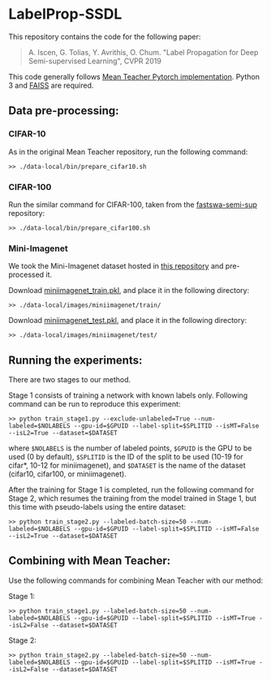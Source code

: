 # LabelProp-SSDL
This repository contains the code for the following paper:

> A. Iscen, G. Tolias, Y. Avrithis, O. Chum. "Label Propagation for Deep Semi-supervised Learning", CVPR 2019

This code generally follows [Mean Teacher Pytorch implementation](https://github.com/CuriousAI/mean-teacher/tree/master/pytorch). Python 3 and [FAISS](https://github.com/facebookresearch/faiss) are required.

##  Data pre-processing:

### CIFAR-10
As in the original Mean Teacher repository, run the following command:

```
>> ./data-local/bin/prepare_cifar10.sh
```

### CIFAR-100
Run the similar command for CIFAR-100, taken from the [fastswa-semi-sup](https://github.com/benathi/fastswa-semi-sup/tree/master/data-local/bin) repository:
```
>> ./data-local/bin/prepare_cifar100.sh
```

### Mini-Imagenet
We took the Mini-Imagenet dataset hosted in [this repository](https://github.com/gidariss/FewShotWithoutForgetting) and pre-processed it.

Download [miniimagenet_train.pkl](http://ptak.felk.cvut.cz/personal/toliageo/share/lpdeep/miniimagenet_train.pkl), and place it in the following directory:
```
>> ./data-local/images/miniimagenet/train/
```

Download [miniimagenet_test.pkl](http://ptak.felk.cvut.cz/personal/toliageo/share/lpdeep/miniimagenet_test.pkl), and place it in the following directory:
```
>> ./data-local/images/miniimagenet/test/
```


##  Running the experiments:

There are two stages to our method. 

Stage 1 consists of training a network with known labels only. Following command can be run to reproduce this experiment:
```
>> python train_stage1.py --exclude-unlabeled=True --num-labeled=$NOLABELS --gpu-id=$GPUID --label-split=$SPLITID --isMT=False --isL2=True --dataset=$DATASET
```
where ```$NOLABELS``` is the number of labeled points, ```$GPUID``` is the GPU to be used (0 by default), ```$SPLITID``` is the ID of the split to be used (10-19 for cifar*, 10-12 for miniimagenet), and ```$DATASET``` is the name of the dataset (cifar10, cifar100, or miniimagenet).

After the training for Stage 1 is completed, run the following command for Stage 2, which resumes the training from the model trained in Stage 1, but this time with pseudo-labels using the entire dataset:

```
>> python train_stage2.py --labeled-batch-size=50 --num-labeled=$NOLABELS --gpu-id=$GPUID --label-split=$SPLITID --isMT=False --isL2=True --dataset=$DATASET
```

##  Combining with Mean Teacher:
Use the following commands for combining Mean Teacher with our method:

Stage 1:
```
>> python train_stage1.py --labeled-batch-size=50 --num-labeled=$NOLABELS --gpu-id=$GPUID --label-split=$SPLITID --isMT=True --isL2=False --dataset=$DATASET
```

Stage 2:
```
>> python train_stage2.py --labeled-batch-size=50 --num-labeled=$NOLABELS --gpu-id=$GPUID --label-split=$SPLITID --isMT=True --isL2=False --dataset=$DATASET
```








